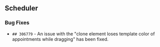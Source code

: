 ##  Scheduler

###    Bug Fixes

- `## 306779` - An issue with the "clone element loses template color of appointments while dragging" has been fixed.
